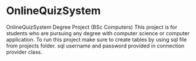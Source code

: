 # OnlineQuizSystem
OnlineQuizSystem Degree Project (BSc Computers)
This project is for students who are pursuing any degree with computer science or computer application.
To run this project make sure to create tables by using sql file from projects folder.
sql username and password provided in connection provider class.
